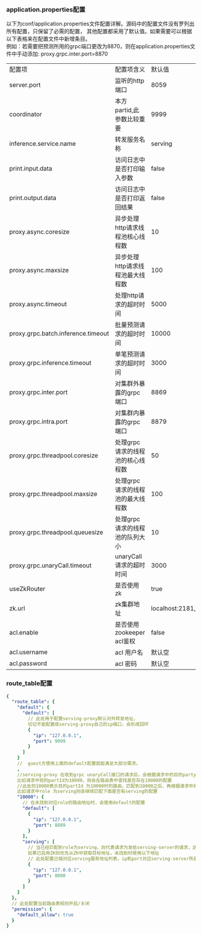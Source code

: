 ### application.properties配置
以下为conf/application.properties文件配置详解。源码中的配置文件没有罗列出所有配置，只保留了必需的配置， 其他配置都采用了默认值。如果需要可以根据以下表格来在配置文件中新增条目。  
例如：若需要把预测所用的grpc端口更改为8870，则在application.properties文件中手动添加: proxy.grpc.inter.port=8870

<table>
  <tr>
    <td>配置项</td>
    <td>配置项含义</td>
    <td>默认值</td>
  </tr>
  <tr>
    <td>server.port</td>
    <td>监听的http端口</td>
    <td>8059</td>
  </tr>
  <tr>
    <td>coordinator</td>
    <td>本方partid,此参数比较重要</td>
    <td>9999</td>
  </tr>
  <tr>
    <td>inference.service.name</td>
    <td>转发服务名称</td>
    <td>serving</td>
  </tr>
  <tr>
    <td>print.input.data</td>
    <td>访问日志中是否打印输入参数</td>
    <td>false</td>
  </tr>
  <tr>
    <td>print.output.data</td>
    <td>访问日志中是否打印返回结果</td>
    <td>false</td>
  </tr>
  <tr>
    <td>proxy.async.coresize</td>
    <td>异步处理http请求线程池核心线程数</td>
    <td>10</td>
  </tr>
  <tr>
    <td>proxy.async.maxsize</td>
    <td>异步处理http请求线程池最大线程数</td>
    <td>100</td>
  </tr>
  <tr>
    <td>proxy.async.timeout</td>
    <td>处理http请求的超时时间</td>
    <td>5000</td>
  </tr>
  <tr>
    <td>proxy.grpc.batch.inference.timeout</td>
    <td>批量预测请求的超时时间</td>
    <td>10000</td>
  </tr>
  <tr>
    <td>proxy.grpc.inference.timeout</td>
    <td>单笔预测请求的超时时间</td>
    <td>3000</td>
  </tr>
  <tr>
    <td>proxy.grpc.inter.port</td>
    <td>对集群外暴露的grpc端口</td>
    <td>8869</td>
  </tr>
  <tr>
    <td>proxy.grpc.intra.port</td>
    <td>对集群内暴露的grpc端口</td>
    <td>8879</td>
  </tr>
  <tr>
    <td>proxy.grpc.threadpool.coresize</td>
    <td>处理grpc请求的线程池的核心线程数</td>
    <td>50</td>
  </tr>
  <tr>
    <td>proxy.grpc.threadpool.maxsize</td>
    <td>处理grpc请求的线程池的最大线程数</td>
    <td>100</td>
  </tr>
  <tr>
    <td>proxy.grpc.threadpool.queuesize</td>
    <td>处理grpc请求的线程池的队列大小</td>
    <td>10</td>
  </tr>
  <tr>
    <td>proxy.grpc.unaryCall.timeout</td>
    <td>unaryCall请求的超时时间</td>
    <td>3000</td>
  </tr>
  <tr>
    <td>useZkRouter</td>
    <td>是否使用zk</td>
    <td>true</td>
  </tr>
  <tr>
    <td>zk.url</td>
    <td>zk集群地址</td>
    <td>localhost:2181,localhost:2182,localhost:2183</td>
  </tr>
  <tr>
    <td>acl.enable</td>
    <td>是否使用zookeeper acl鉴权</td>
    <td>false</td>
  </tr>
  <tr>
    <td>acl.username</td>
    <td>acl 用户名</td>
    <td>默认空</td>
  </tr>
  <tr>
    <td>acl.password</td>
    <td>acl 密码</td>
    <td>默认空</td>
  </tr>
</table>

### route_table配置
```yaml
{
  "route_table": {
    "default": {
      "default": [
        // 此处用于配置serving-proxy默认对外转发地址，
        切记不能配置成serving-proxy自己的ip端口，会形成回环
        {
          "ip": "127.0.0.1",
          "port": 9999
        }
      ]
    }
    //  guest方使用上面的default配置就能满足大部分需求。
    ,
    //serving-proxy 在收到grpc unaryCall接口的请求后，会根据请求中的目的partyId尝试匹配。
    比如请求中目的partId为10000，则会在路由表中查找是否存在10000的配置
    //此处的10000表示目的partId 为10000时的路由，匹配到10000之后，再根据请求中的角色信息role。
    比如请求中role 为serving则会继续匹配下面是否有serving的配置
    "10000": {
      // 在未找到对应role的路由地址时，会使用default的配置
      "default": [
        {
          "ip": "127.0.0.1",
          "port": 8889
        }
      ],
      "serving": [
        // 当已经匹配到role为serving，则代表请求为发给serving-server的请求，这时检查是否启用了ZK为注册中心，
        如果已启用ZK则优先从ZK中获取目标地址，未找到时使用以下地址
        // 此处配置己端对应serving服务地址列表，ip和port对应serving-server所启动的grpc服务地址
        {
          "ip": "127.0.0.1",
          "port": 8080
        }
      ]
    }
  },
  // 此处配置当前路由表规则开启/关闭
  "permission": {
    "default_allow": true
  }
}

```